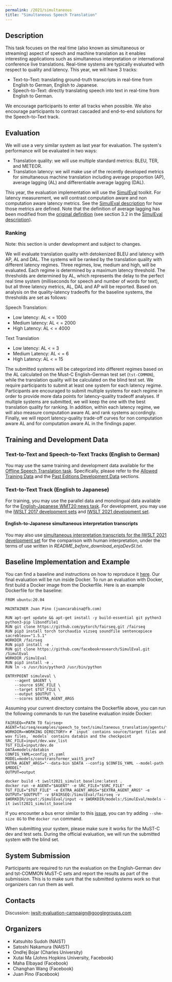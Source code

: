 ```yaml
---
permalink: /2021/simultaneous
title: "Simultaneous Speech Translation"
---
```


## Description

<!-- the task, the languages, and the type of data -->

This task focuses on the real time (also known as simultaneous or streaming) aspect of speech and machine translation as it enables interesting applications such as simultaneous interpretation or international conference live translations. Real-time systems are typically evaluated with respect to quality and latency. This year, we will have 3 tracks:

* Text-to-Text: translating ground-truth transcripts in real-time from English to German, English to Japanese.
* Speech-to-Text: directly translating speech into text in real-time from English to German.

We encourage participants to enter all tracks when possible. We also encourage participants to contrast cascaded and end-to-end solutions for the Speech-to-Text track.

## Evaluation

We will use a very similar system as last year for evaluation. The system's performance will be evaluated in two ways:

* Translation quality: we will use multiple standard metrics: BLEU, TER, and METEOR.
* Translation latency: we will make use of the recently developed metrics for simultaneous machine translation including average proportion (AP), average lagging (AL) and differentiable average lagging (DAL).

This year, the evaluation implementation will use the [SimulEval](https://github.com/facebookresearch/SimulEval) toolkit. For latency measurement, we will contrast computation aware and non computation aware latency metrics. See the [SimulEval description](https://arxiv.org/abs/2007.16193) for how those metrics are defined. Note that the definition of average lagging has been modified from the [original definition](https://www.aclweb.org/anthology/P19-1289/) (see section 3.2 in the [SimulEval description](https://arxiv.org/abs/2007.16193)).

### Ranking

Note: this section is under development and subject to changes.

We will evaluate translation quality with detokenized BLEU and latency with AP, AL and DAL. The systems will be ranked by the translation quality with different latency regimes. Three regimes, low, medium and high, will be evaluated. Each regime is determined by a maximum latency threshold. The thresholds are determined by AL, which represents the delay to the perfect real time system (milliseconds for speech and number of words for text), but all three latency metrics, AL, DAL and AP will be reported. Based on analysis on the quality-latency tradeoffs for the baseline systems, the thresholds are set as follows:

Speech Translation:

* Low latency: AL < = 1000
* Medium latency: AL < = 2000
* High Latency: AL < = 4000

Text Translation

* Low latency: AL < = 3
* Medium Latency: AL < = 6
* High Latency: AL < = 15

The submitted systems will be categorized into different regimes based on the AL calculated on the Must-C English-German test set (`tst-COMMON`), while the translation quality will be calculated on the blind test set. We require participants to submit at least one system for each latency regime. Participants are encouraged to submit multiple systems for each regime in order to provide more data points for latency-quality tradeoff analyses. If multiple systems are submitted, we will keep the one with the best translation quality for ranking. In addition, within each latency regime, we will also measure computation aware AL and rank systems accordingly. Finally, we will report latency-quality trade-off curves for non computation aware AL and for computation aware AL in the findings paper.

## Training and Development Data

### Text-to-Text and Speech-to-Text Tracks (English to German)

You may use the same training and development data available for the [Offline Speech Translation task](https://iwslt.org/2021/offline). Specifically, please refer to the [Allowed Training Data](https://iwslt.org/2021/offline#allowed-training-data) and the [Past Editions Development Data](https://iwslt.org/2021/offline#past-editions-development-data) sections.

### Text-to-Text Track (English to Japanese)

For training, you may use the parallel data and monolingual data available for the [English-Japanese WMT20 news task](http://statmt.org/wmt20/translation-task.html).
For development, you may use the [IWSLT 2017 development sets](https://wit3.fbk.eu/2017-01-c) and [IWSLT 2021 development set](https://drive.google.com/drive/folders/1uSkOT-XqbICMohnvfXdEFffKLdaQX0X7).

#### English-to-Japanese simultaneous interpretation transcripts
You may also use [simultaneous interpretation transcripts for the IWSLT 2021 development set](https://drive.google.com/drive/folders/1bB1s9PKNoRoDFfc567J5zDMcYj_lFFEB) for the comparison with human interpretation, under the terms of use written in *README_before_download_enjaDevSI.txt*.


## Baseline Implementation and Example

You can find a baseline and instructions on how to reproduce it [here](https://github.com/pytorch/fairseq/blob/master/examples/speech_to_text/docs/simulst_mustc_example.md).
Our final evaluation will be run inside Docker. To run an evaluation with Docker, first build a Docker image from the Dockerfile. Here is an example Dockerfile for the baseline:

```
FROM ubuntu:20.04

MAINTAINER Juan Pino (juancarabina@fb.com)

RUN apt-get update && apt-get install -y build-essential git python3 python3-pip libsndfile1
RUN git clone https://github.com/pytorch/fairseq.git /fairseq
RUN pip3 install torch torchaudio vizseq soundfile sentencepiece sacrebleu=="1.5.1"
WORKDIR /fairseq
RUN pip3 install -e .
RUN git clone https://github.com/facebookresearch/SimulEval.git /SimulEval
WORKDIR /SimulEval
RUN pip3 install -e .
RUN ln -s /usr/bin/python3 /usr/bin/python

ENTRYPOINT simuleval \
    --agent $AGENT \
    --source $SRC_FILE \
    --target $TGT_FILE \
    --output $OUTPUT \
    --scores $EXTRA_AGENT_ARGS
```

Assuming your current directory contains the Dockerfile above, you can run the following commands to run the baseline evaluation inside Docker:

```
FAIRSEQ=<PATH TO fairseq>
AGENT=fairseq/examples/speech_to_text/simultaneous_translation/agents/fairseq_simul_st_agent.py
WORKDIR=<WORKING DIRECTORY> # `input` contains source/target files and wav files, `models` contains databin and the checkpoint
SRC_FILE=input/dev.wav_list
TGT_FILE=input/dev.de
DATA=models/databin
CONFIG_YAML=config_st.yaml
MODEL=models/convtransformer_wait5_pre7
EXTRA_AGENT_ARGS="--data-bin $DATA --config $CONFIG_YAML --model-path $MODEL"
OUTPUT=output

docker build -t iwslt2021_simulst_baseline:latest .
docker run -e AGENT="$AGENT" -e SRC_FILE="$SRC_FILE" -e TGT_FILE="$TGT_FILE" -e EXTRA_AGENT_ARGS="$EXTRA_AGENT_ARGS" -e OUTPUT="$OUTPUT" -v $FAIRSEQ:/SimulEval/fairseq -v $WORKDIR/input:/SimulEval/input -v $WORKDIR/models:/SimulEval/models -it iwslt2021_simulst_baseline
```

If you encounter a bus error similar to this [issue](https://github.com/pytorch/pytorch/issues/2244), you can try adding `--shm-size 8G` to the `docker run` command.

When submitting your system, please make sure it works for the MuST-C dev and test sets. During the official evaluation, we will run the submitted system with the blind set.

## System Submission

Participants are required to run the evaluation on the English-German dev and tst-COMMON MuST-C sets and report the results as part of the submission. This is to make sure that the submitted systems work so that organizers can run them as well.

## Contacts

Discussion: iwslt-evaluation-campaign@googlegroups.com

## Organizers

<!-- list of names and affiliations -->

* Katsuhito Sudoh (NAIST)
* Satoshi Nakamura (NAIST)
* Ondřej Bojar (Charles University)
* Xutai Ma (Johns Hopkins University, Facebook)
* Maha Elbayad (Facebook)
* Changhan Wang (Facebook)
* Juan Pino (Facebook)

<!-- Markdown notes: comments can be formed as above; bulleted lines start with a - ; if you want to have a line break either put a blank line in between the text or leave two spaces at the end of the line -->
